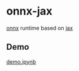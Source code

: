 # onnx-jax

[onnx](https://github.com/onnx/onnx) runtime based on [jax](https://github.com/google/jax)

[comment]: <> (This project is deeply influenced by much Great Software:)

## Demo

[demo.ipynb](tests/demo.ipynb)
